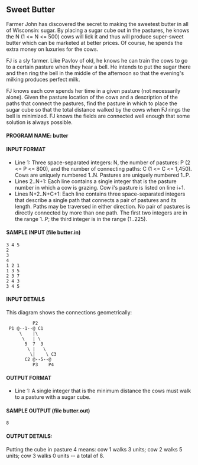 ## Sweet Butter

Farmer John has discovered the secret to making the sweetest butter in all of Wisconsin: sugar. By placing a sugar cube out in the pastures, he knows the N (1 <= N <= 500) cows will lick it and thus will produce super-sweet butter which can be marketed at better prices. Of course, he spends the extra money on luxuries for the cows.

FJ is a sly farmer. Like Pavlov of old, he knows he can train the cows to go to a certain pasture when they hear a bell. He intends to put the sugar there and then ring the bell in the middle of the afternoon so that the evening's milking produces perfect milk.

FJ knows each cow spends her time in a given pasture (not necessarily alone). Given the pasture location of the cows and a description of the paths that connect the pastures, find the pasture in which to place the sugar cube so that the total distance walked by the cows when FJ rings the bell is minimized. FJ knows the fields are connected well enough that some solution is always possible.

#### PROGRAM NAME: butter

#### INPUT FORMAT

* Line 1: Three space-separated integers: N, the number of pastures: P (2 <= P <= 800), and the number of connecting paths: C (1 <= C <= 1,450). Cows are uniquely numbered 1..N. Pastures are uniquely numbered 1..P.
* Lines 2..N+1: Each line contains a single integer that is the pasture number in which a cow is grazing. Cow i's pasture is listed on line i+1.
* Lines N+2..N+C+1: Each line contains three space-separated integers that describe a single path that connects a pair of pastures and its length. Paths may be traversed in either direction. No pair of pastures is directly connected by more than one path. The first two integers are in the range 1..P; the third integer is in the range (1..225).

#### SAMPLE INPUT (file butter.in)
```
3 4 5
2
3
4
1 2 1
1 3 5
2 3 7
2 4 3
3 4 5
```

#### INPUT DETAILS

This diagram shows the connections geometrically:
```
          P2  
 P1 @--1--@ C1
     \    |\
      \   | \
       5  7  3
        \ |   \
         \|    \ C3
       C2 @--5--@
          P3    P4
```

#### OUTPUT FORMAT

* Line 1: A single integer that is the minimum distance the cows must walk to a pasture with a sugar cube.

#### SAMPLE OUTPUT (file butter.out)
```
8
```

#### OUTPUT DETAILS:

Putting the cube in pasture 4 means: cow 1 walks 3 units; cow 2 walks 5 units; cow 3 walks 0 units -- a total of 8.
